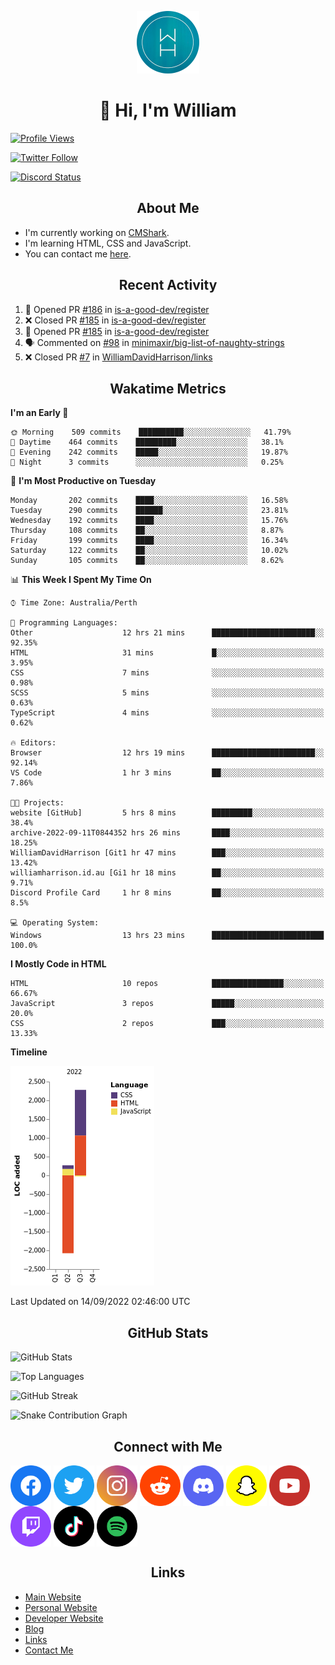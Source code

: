 <p align="center"><img src="https://github.com/williamdavidharrison/williamdavidharrison/blob/main/assets/logo.png" height="100" width="100"></p>

<h1 align="center">👋 Hi, I'm William</h1>

[![Profile Views](https://komarev.com/ghpvc/?username=williamdavidharrison&color=blue&style=for-the-badge)](https://github.com/williamdavidharrison)

[![Twitter Follow](https://img.shields.io/twitter/follow/WDHarrison09?color=1DA1F2&logo=twitter&style=for-the-badge)](https://twitter.com/intent/user?screen_name=wdharrison09)

[![Discord Status](https://dcbadge.vercel.app/api/shield/853158265466257448?theme=discord-inverted)](https://discord.com/users/853158265466257448)

<h2 align="center">About Me</h2>

* I'm currently working on [CMShark](https://github.com/wclarkey/cmshark).
* I'm learning HTML, CSS and JavaScript.
* You can contact me [here](https://contact.williamharrison.me).

<h2 align="center">Recent Activity</h2>

<!--START_SECTION:activity-->
1. 💪 Opened PR [#186](https://github.com/is-a-good-dev/register/pull/186) in [is-a-good-dev/register](https://github.com/is-a-good-dev/register)
2. ❌ Closed PR [#185](https://github.com/is-a-good-dev/register/pull/185) in [is-a-good-dev/register](https://github.com/is-a-good-dev/register)
3. 💪 Opened PR [#185](https://github.com/is-a-good-dev/register/pull/185) in [is-a-good-dev/register](https://github.com/is-a-good-dev/register)
4. 🗣 Commented on [#98](https://github.com/minimaxir/big-list-of-naughty-strings/issues/98) in [minimaxir/big-list-of-naughty-strings](https://github.com/minimaxir/big-list-of-naughty-strings)
5. ❌ Closed PR [#7](https://github.com/WilliamDavidHarrison/links/pull/7) in [WilliamDavidHarrison/links](https://github.com/WilliamDavidHarrison/links)
<!--END_SECTION:activity-->

<h2 align="center">Wakatime Metrics</h2>

<!--START_SECTION:waka-->
**I'm an Early 🐤** 

```text
🌞 Morning    509 commits    ██████████░░░░░░░░░░░░░░░   41.79% 
🌆 Daytime    464 commits    █████████░░░░░░░░░░░░░░░░   38.1% 
🌃 Evening    242 commits    █████░░░░░░░░░░░░░░░░░░░░   19.87% 
🌙 Night      3 commits      ░░░░░░░░░░░░░░░░░░░░░░░░░   0.25%

```
📅 **I'm Most Productive on Tuesday** 

```text
Monday       202 commits    ████░░░░░░░░░░░░░░░░░░░░░   16.58% 
Tuesday      290 commits    ██████░░░░░░░░░░░░░░░░░░░   23.81% 
Wednesday    192 commits    ████░░░░░░░░░░░░░░░░░░░░░   15.76% 
Thursday     108 commits    ██░░░░░░░░░░░░░░░░░░░░░░░   8.87% 
Friday       199 commits    ████░░░░░░░░░░░░░░░░░░░░░   16.34% 
Saturday     122 commits    ██░░░░░░░░░░░░░░░░░░░░░░░   10.02% 
Sunday       105 commits    ██░░░░░░░░░░░░░░░░░░░░░░░   8.62%

```


📊 **This Week I Spent My Time On** 

```text
⌚︎ Time Zone: Australia/Perth

💬 Programming Languages: 
Other                    12 hrs 21 mins      ███████████████████████░░   92.35% 
HTML                     31 mins             █░░░░░░░░░░░░░░░░░░░░░░░░   3.95% 
CSS                      7 mins              ░░░░░░░░░░░░░░░░░░░░░░░░░   0.98% 
SCSS                     5 mins              ░░░░░░░░░░░░░░░░░░░░░░░░░   0.63% 
TypeScript               4 mins              ░░░░░░░░░░░░░░░░░░░░░░░░░   0.62%

🔥 Editors: 
Browser                  12 hrs 19 mins      ███████████████████████░░   92.14% 
VS Code                  1 hr 3 mins         ██░░░░░░░░░░░░░░░░░░░░░░░   7.86%

🐱‍💻 Projects: 
website [GitHub]         5 hrs 8 mins        █████████░░░░░░░░░░░░░░░░   38.4% 
archive-2022-09-11T0844352 hrs 26 mins       ████░░░░░░░░░░░░░░░░░░░░░   18.25% 
WilliamDavidHarrison [Git1 hr 47 mins        ███░░░░░░░░░░░░░░░░░░░░░░   13.42% 
williamharrison.id.au [Gi1 hr 18 mins        ██░░░░░░░░░░░░░░░░░░░░░░░   9.71% 
Discord Profile Card     1 hr 8 mins         ██░░░░░░░░░░░░░░░░░░░░░░░   8.5%

💻 Operating System: 
Windows                  13 hrs 23 mins      █████████████████████████   100.0%

```

**I Mostly Code in HTML** 

```text
HTML                     10 repos            ████████████████░░░░░░░░░   66.67% 
JavaScript               3 repos             █████░░░░░░░░░░░░░░░░░░░░   20.0% 
CSS                      2 repos             ███░░░░░░░░░░░░░░░░░░░░░░   13.33%

```


**Timeline**

![Chart not found](https://raw.githubusercontent.com/WilliamDavidHarrison/WilliamDavidHarrison/main/charts/bar_graph.png) 


 Last Updated on 14/09/2022 02:46:00 UTC
<!--END_SECTION:waka-->

<h2 align="center">GitHub Stats</h2>

![GitHub Stats](https://github-readme-stats.api.williamharrison.dev/api?username=williamdavidharrison&theme=algolia&show_icons=true&border_radius=8&count_private=true&include_all_commits=true)

![Top Languages](https://github-readme-stats.api.williamharrison.dev/api/top-langs/?username=williamdavidharrison&theme=algolia&layout=compact&border_radius=8)

![GitHub Streak](https://wh-github-readme-streak-stats.herokuapp.com/?user=WilliamDavidHarrison&theme=dark)

![Snake Contribution Graph](https://github.com/WilliamDavidHarrison/WilliamDavidHarrison/blob/output/github-contribution-grid-snake.svg)

<h2 align="center">Connect with Me</h2>

<a href="https://www.facebook.com/wdharrison09"><img align="center" src="assets/facebook.png" height="65" width="65" /></a>
<a href="https://twitter.com/wdharrison09"><img align="center" src="assets/twitter.png" height="65" width="65" /></a>
<a href="https://www.instagram.com/wdharrison09"><img align="center" src="assets/instagram.png" height="65" width="65" /></a>
<a href="https://www.reddit.com/u/williamdavidharrison"><img align="center" src="assets/reddit.png" height="65" width="65" /></a>
<a href="https://discord.com/users/853158265466257448"><img align="center" src="assets/discord.png" height="65" width="65" /></a>
<a href="https://snapchat.com/add/wdharrison09"><img align="center" src="assets/snapchat.png" height="65" width="65" /></a>
<a href="https://www.youtube.com/channel/UCzHwrpKSSMcnt-srjRqQqjg"><img align="center" src="assets/youtube.png" height="65" width="65" /></a>
<a href="https://www.twitch.tv/wdharrison09"><img align="center" src="assets/twitch.png" height="65" width="65" /></a>
<a href="https://www.tiktok.com/@wdharrison09"><img align="center" src="assets/tiktok.png" height="65" width="65" /></a>
<a href="https://open.spotify.com/user/4kteqc82me1u1vxevzly2azqs"><img align="center" src="assets/spotify.png" height="65" width="65" /></a>

<h2 align="center">Links</h2>

* [Main Website](https://williamharrison.xyz)
* [Personal Website](https://william.net.au)
* [Developer Website](https://williamharrison.dev)
* [Blog](https://www.williamharrison.blog)
* [Links](https://williamharrison.me)
* [Contact Me](https://contact.williamharrison.me)
